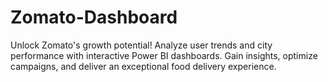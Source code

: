 # Zomato-Dashboard
Unlock Zomato's growth potential! Analyze user trends and city performance with interactive Power BI dashboards. Gain insights, optimize campaigns, and deliver an exceptional food delivery experience.
